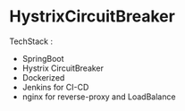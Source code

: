 # HystrixCircuitBreaker

TechStack :
 - SpringBoot
 - Hystrix CircuitBreaker
 - Dockerized
 - Jenkins for CI-CD
 - nginx for reverse-proxy and LoadBalance
